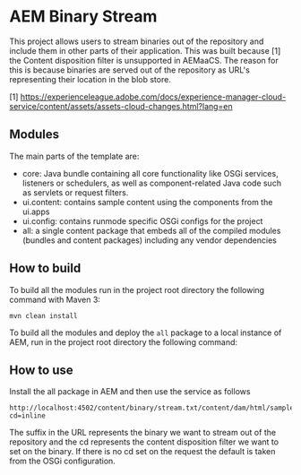 # AEM Binary Stream 

This project allows users to stream binaries out of the repository and include them in other parts of their application. This was built because [1] the Content disposition filter is unsupported in AEMaaCS. The reason for this is because binaries are served out of the repository as URL's representing their location in the blob store.


[1] https://experienceleague.adobe.com/docs/experience-manager-cloud-service/content/assets/assets-cloud-changes.html?lang=en


## Modules

The main parts of the template are:

* core: Java bundle containing all core functionality like OSGi services, listeners or schedulers, as well as component-related Java code such as servlets or request filters.
* ui.content: contains sample content using the components from the ui.apps
* ui.config: contains runmode specific OSGi configs for the project
* all: a single content package that embeds all of the compiled modules (bundles and content packages) including any vendor dependencies

## How to build

To build all the modules run in the project root directory the following command with Maven 3:

    mvn clean install

To build all the modules and deploy the `all` package to a local instance of AEM, run in the project root directory the following command:

## How to use

Install the all package in AEM and then use the service as follows

    http://localhost:4502/content/binary/stream.txt/content/dam/html/sample.html?cd=inline

The suffix in the URL represents the binary we want to stream out of the repository and the cd represents the content disposition filter we want to set on the binary. If there is no cd set on the request the default is taken from the OSGi configuration.

